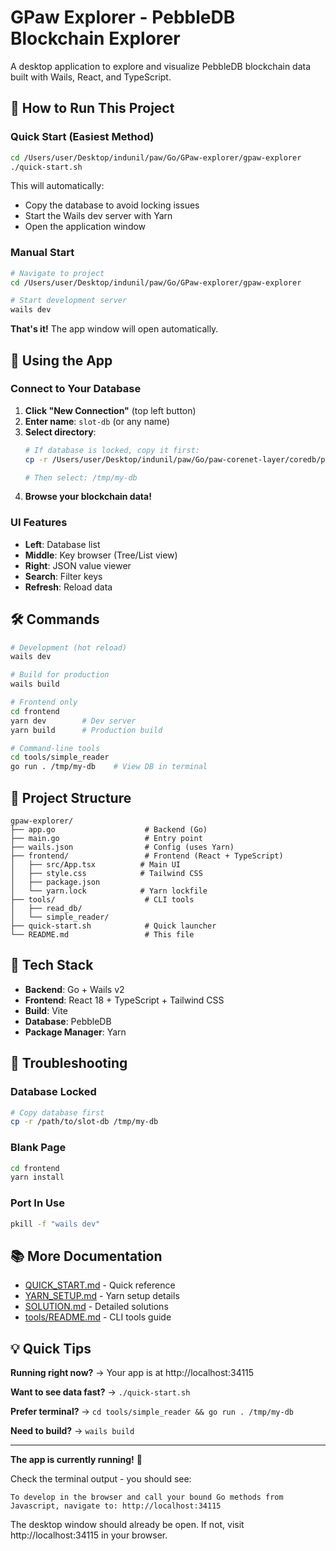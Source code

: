 # GPaw Explorer - PebbleDB Blockchain Explorer

A desktop application to explore and visualize PebbleDB blockchain data built with Wails, React, and TypeScript.

## 🚀 How to Run This Project

### Quick Start (Easiest Method)

```bash
cd /Users/user/Desktop/indunil/paw/Go/GPaw-explorer/gpaw-explorer
./quick-start.sh
```

This will automatically:
- Copy the database to avoid locking issues
- Start the Wails dev server with Yarn
- Open the application window

### Manual Start

```bash
# Navigate to project
cd /Users/user/Desktop/indunil/paw/Go/GPaw-explorer/gpaw-explorer

# Start development server
wails dev
```

**That's it!** The app window will open automatically.

## 📖 Using the App

### Connect to Your Database

1. **Click "New Connection"** (top left button)
2. **Enter name**: `slot-db` (or any name)
3. **Select directory**:
   ```bash
   # If database is locked, copy it first:
   cp -r /Users/user/Desktop/indunil/paw/Go/paw-corenet-layer/coredb/pebbledb/slot-db /tmp/my-db

   # Then select: /tmp/my-db
   ```
4. **Browse your blockchain data!**

### UI Features

- **Left**: Database list
- **Middle**: Key browser (Tree/List view)
- **Right**: JSON value viewer
- **Search**: Filter keys
- **Refresh**: Reload data

## 🛠️ Commands

```bash
# Development (hot reload)
wails dev

# Build for production
wails build

# Frontend only
cd frontend
yarn dev        # Dev server
yarn build      # Production build

# Command-line tools
cd tools/simple_reader
go run . /tmp/my-db    # View DB in terminal
```

## 📁 Project Structure

```
gpaw-explorer/
├── app.go                    # Backend (Go)
├── main.go                   # Entry point
├── wails.json                # Config (uses Yarn)
├── frontend/                 # Frontend (React + TypeScript)
│   ├── src/App.tsx          # Main UI
│   ├── style.css            # Tailwind CSS
│   ├── package.json
│   └── yarn.lock            # Yarn lockfile
├── tools/                    # CLI tools
│   ├── read_db/
│   └── simple_reader/
├── quick-start.sh            # Quick launcher
└── README.md                 # This file
```

## 🎨 Tech Stack

- **Backend**: Go + Wails v2
- **Frontend**: React 18 + TypeScript + Tailwind CSS
- **Build**: Vite
- **Database**: PebbleDB
- **Package Manager**: Yarn

## 🐛 Troubleshooting

### Database Locked
```bash
# Copy database first
cp -r /path/to/slot-db /tmp/my-db
```

### Blank Page
```bash
cd frontend
yarn install
```

### Port In Use
```bash
pkill -f "wails dev"
```

## 📚 More Documentation

- [QUICK_START.md](QUICK_START.md) - Quick reference
- [YARN_SETUP.md](YARN_SETUP.md) - Yarn setup details
- [SOLUTION.md](SOLUTION.md) - Detailed solutions
- [tools/README.md](tools/README.md) - CLI tools guide

## 💡 Quick Tips

**Running right now?** → Your app is at http://localhost:34115

**Want to see data fast?** → `./quick-start.sh`

**Prefer terminal?** → `cd tools/simple_reader && go run . /tmp/my-db`

**Need to build?** → `wails build`

---

**The app is currently running!** 🎉

Check the terminal output - you should see:
```
To develop in the browser and call your bound Go methods from Javascript, navigate to: http://localhost:34115
```

The desktop window should already be open. If not, visit http://localhost:34115 in your browser.
